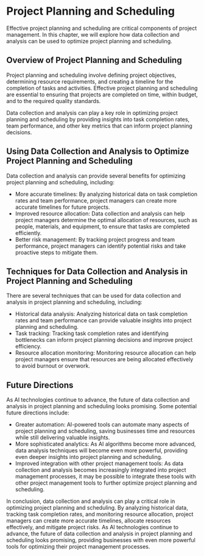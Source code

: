 Project Planning and Scheduling
=============================================================================================

Effective project planning and scheduling are critical components of project management. In this chapter, we will explore how data collection and analysis can be used to optimize project planning and scheduling.

Overview of Project Planning and Scheduling
-------------------------------------------

Project planning and scheduling involve defining project objectives, determining resource requirements, and creating a timeline for the completion of tasks and activities. Effective project planning and scheduling are essential to ensuring that projects are completed on time, within budget, and to the required quality standards.

Data collection and analysis can play a key role in optimizing project planning and scheduling by providing insights into task completion rates, team performance, and other key metrics that can inform project planning decisions.

Using Data Collection and Analysis to Optimize Project Planning and Scheduling
------------------------------------------------------------------------------

Data collection and analysis can provide several benefits for optimizing project planning and scheduling, including:

* More accurate timelines: By analyzing historical data on task completion rates and team performance, project managers can create more accurate timelines for future projects.
* Improved resource allocation: Data collection and analysis can help project managers determine the optimal allocation of resources, such as people, materials, and equipment, to ensure that tasks are completed efficiently.
* Better risk management: By tracking project progress and team performance, project managers can identify potential risks and take proactive steps to mitigate them.

Techniques for Data Collection and Analysis in Project Planning and Scheduling
------------------------------------------------------------------------------

There are several techniques that can be used for data collection and analysis in project planning and scheduling, including:

* Historical data analysis: Analyzing historical data on task completion rates and team performance can provide valuable insights into project planning and scheduling.
* Task tracking: Tracking task completion rates and identifying bottlenecks can inform project planning decisions and improve project efficiency.
* Resource allocation monitoring: Monitoring resource allocation can help project managers ensure that resources are being allocated effectively to avoid burnout or overwork.

Future Directions
-----------------

As AI technologies continue to advance, the future of data collection and analysis in project planning and scheduling looks promising. Some potential future directions include:

* Greater automation: AI-powered tools can automate many aspects of project planning and scheduling, saving businesses time and resources while still delivering valuable insights.
* More sophisticated analytics: As AI algorithms become more advanced, data analysis techniques will become even more powerful, providing even deeper insights into project planning and scheduling.
* Improved integration with other project management tools: As data collection and analysis becomes increasingly integrated into project management processes, it may be possible to integrate these tools with other project management tools to further optimize project planning and scheduling.

In conclusion, data collection and analysis can play a critical role in optimizing project planning and scheduling. By analyzing historical data, tracking task completion rates, and monitoring resource allocation, project managers can create more accurate timelines, allocate resources effectively, and mitigate project risks. As AI technologies continue to advance, the future of data collection and analysis in project planning and scheduling looks promising, providing businesses with even more powerful tools for optimizing their project management processes.
